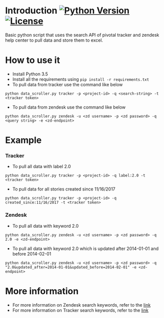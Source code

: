 # Introduction [![Python Version](https://img.shields.io/badge/Python-v3.5-green.svg?style=flat-square)](https://www.python.org/downloads/release/python-355/)  [![License](https://img.shields.io/badge/License-MIT-red.svg?style=flat-square)](https://github.com/faisaltheparttimecoder/DataScroller/blob/master/LICENSE)

Basic python script that uses the search API of pivotal tracker and zendesk help center to pull data and store them to excel.

# How to use it

+ Install Python 3.5
+ Install all the requirements using ```pip install -r requirements.txt```
+ To pull data from tracker use the command like below

```
python data_scroller.py tracker -p <project-id> -q <search-string> -t <tracker token>
```

+ To pull data from zendesk use the command like below

```
python data_scroller.py zendesk -u <zd username> -p <zd password> -q <query string> -e <zd-endpoint>
```

# Example

### Tracker

+ To pull all data with label 2.0

```
python data_scroller.py tracker -p <project-id> -q label:2.0 -t <tracker token>
```

+ To pull data for all stories created since 11/16/2017

```
python data_scroller.py tracker -p <project-id> -q created_since:11/16/2017 -t <tracker token>
```

### Zendesk

+ To pull all data with keyword 2.0

```
python data_scroller.py zendesk -u <zd username> -p <zd password> -q 2.0 -e <zd-endpoint>
```

+ To pull all data with keyword 2.0 which is updated after 2014-01-01 and before 2014-02-01

```
python data_scroller.py zendesk -u <zd username> -p <zd password> -q "2.0&updated_after=2014-01-01&updated_before=2014-02-01" -e <zd-endpoint>
```

# More information

+ For more information on Zendesk search keywords, refer to the [link](https://developer.zendesk.com/rest_api/docs/help_center/search)
+ For more information on Tracker search keywords, refer to the [link](https://www.pivotaltracker.com/help/articles/advanced_search/)